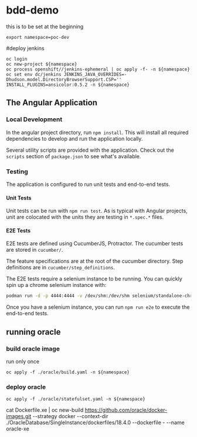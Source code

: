 # bdd-demo

this is to be set at the beginning

```shell
export namespace=poc-dev
```

#deploy jenkins

```shell
oc login
oc new-project ${namespace}
oc process openshift//jenkins-ephemeral | oc apply -f- -n ${namespace}
oc set env dc/jenkins JENKINS_JAVA_OVERRIDES=-Dhudson.model.DirectoryBrowserSupport.CSP='' INSTALL_PLUGINS=ansicolor:0.5.2 -n ${namespace}
```

## The Angular Application

### Local Development

In the angular project directory, run `npm install`. This will install all required dependencies to develop and run the application locally.

Several utility scripts are provided with the application. Check out the `scripts` section of `package.json` to see what's available.

### Testing

The application is configured to run unit tests and end-to-end tests.

#### Unit Tests

Unit tests can be run with `npm run test`.
As is typical with Angular projects, unit are colocated with the units they are testing in `*.spec.*` files.

#### E2E Tests

E2E tests are defined using CucumberJS, Protractor. The cucumber tests are stored in `cucumber/`.

The feature specifications are at the root of the cucumber directory. Step definitions are in `cucumber/step_definitions`.

The E2E tests require a selenium instance to be running. You can quickly spin up a chrome selenium instance with:

```bash
podman run -d -p 4444:4444 -v /dev/shm:/dev/shm selenium/standalone-chrome:4.0.0-beta-3-20210426
```

Once you have a selenium instance, you can run `npm run e2e` to execute the end-to-end tests.


## running oracle

### build oracle image

run only once

```shell
oc apply -f ./oracle/build.yaml -n ${namespace}
```

### deploy oracle

```shell
oc apply -f ./oracle/statefulset.yaml -n ${namespace}
```


cat Dockerfile.xe | oc new-build https://github.com/oracle/docker-images.git --strategy docker --context-dir ./OracleDatabase/SingleInstance/dockerfiles/18.4.0 --dockerfile - --name oracle-xe

